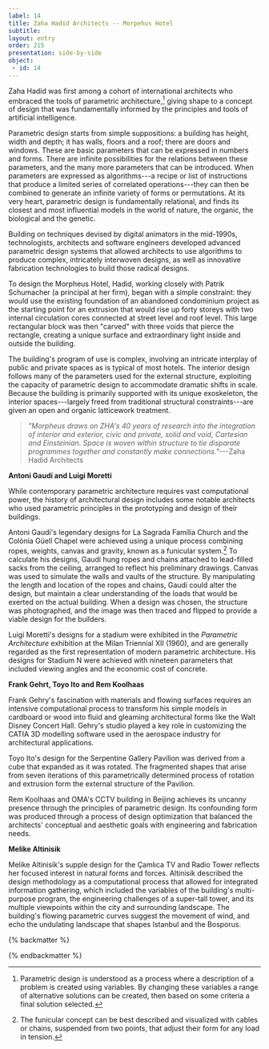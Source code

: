 ```yaml
---
label: 14
title: Zaha Hadid Architects -- Morpehus Hotel
subtitle:
layout: entry
order: 215
presentation: side-by-side
object:
 - id: 14 
---
```


Zaha Hadid was first among a cohort of international architects who embraced the tools of parametric architecture,[^1] giving shape to a concept of design that was fundamentally informed by the principles and tools of artificial intelligence.

Parametric design starts from simple suppositions: a building has height, width and depth; it has walls, floors and a roof; there are doors and windows. These are basic parameters that can be expressed in numbers and forms. There are infinite possibilities for the relations between these parameters, and the many more parameters that can be introduced. When parameters are expressed as algorithms---a recipe or list of instructions that produce a limited series of correlated operations---they can then be combined to generate an infinite variety of forms or permutations. At its very heart, parametric design is fundamentally relational, and finds its closest and most influential models in the world of nature, the organic, the biological and the genetic.

Building on techniques devised by digital animators in the mid-1990s, technologists, architects and software engineers developed advanced parametric design systems that allowed architects to use algorithms to produce complex, intricately interwoven designs, as well as innovative fabrication technologies to build those radical designs.

To design the Morpheus Hotel, Hadid, working closely with Patrik Schumacher (a principal at her firm), began with a simple constraint: they would use the existing foundation of an abandoned condominium project as the starting point for an extrusion that would rise up forty storeys with two internal circulation cores connected at street level and roof level. This large rectangular block was then "carved" with three voids that pierce the rectangle, creating a unique surface and extraordinary light inside and outside the building.

The building's program of use is complex, involving an intricate interplay of public and private spaces as is typical of most hotels. The interior design follows many of the parameters used for the external structure, exploiting the capacity of parametric design to accommodate dramatic shifts in scale. Because the building is primarily supported with its unique exoskeleton, the interior spaces---largely freed from traditional structural constraints---are given an open and organic latticework treatment.

> *"Morpheus draws on ZHA's 40 years of research into the integration of interior and exterior, civic and private, solid and void, Cartesian and Einsteinian. Space is woven within structure to tie disparate programmes together and constantly make connections."*---Zaha Hadid Architects

**Antoni Gaudí and Luigi Moretti**

While contemporary parametric architecture requires vast computational power, the history of architectural design includes some notable architects who used parametric principles in the prototyping and design of their buildings.

Antoni Gaudí's legendary designs for La Sagrada Família Church and the Colònia Güell Chapel were achieved using a unique process combining ropes, weights, canvas and gravity, known as a funicular system.[^2] To calculate his designs, Gaudí hung ropes and chains attached to lead-filled sacks from the ceiling, arranged to reflect his preliminary drawings. Canvas was used to simulate the walls and vaults of the structure. By manipulating the length and location of the ropes and chains, Gaudí could alter the design, but maintain a clear understanding of the loads that would be exerted on the actual building. When a design was chosen, the structure was photographed, and the image was then traced and flipped to provide a viable design for the builders.

Luigi Moretti's designs for a stadium were exhibited in the *Parametric Architecture* exhibition at the Milan Triennial XII (1960), and are generally regarded as the first representation of modern parametric architecture. His designs for Stadium N were achieved with nineteen parameters that included viewing angles and the economic cost of concrete.

**Frank Gehrt, Toyo Ito and Rem Koolhaas**

Frank Gehry's fascination with materials and flowing surfaces requires an intensive computational process to transform his simple models in cardboard or wood into fluid and gleaming architectural forms like the Walt Disney Concert Hall. Gehry's studio played a key role in customizing the CATIA 3D modelling software used in the aerospace industry for architectural applications.

Toyo Ito's design for the Serpentine Gallery Pavilion was derived from a cube that expanded as it was rotated. The fragmented shapes that arise from seven iterations of this parametrically determined process of rotation and extrusion form the external structure of the Pavilion.

Rem Koolhaas and OMA's CCTV building in Beijing achieves its uncanny presence through the principles of parametric design. Its confounding form was produced through a process of design optimization that balanced the architects' conceptual and aesthetic goals with engineering and fabrication needs.

**Melike Altinisik**

Melike Altinisik's supple design for the Çamlıca TV and Radio Tower reflects her focused interest in natural forms and forces. Altinisik described the design methodology as a computational process that allowed for integrated information gathering, which included the variables of the building's multi-purpose program, the engineering challenges of a super-tall tower, and its multiple viewpoints within the city and surrounding landscape. The building's flowing parametric curves suggest the movement of wind, and echo the undulating landscape that shapes Istanbul and the Bosporus.

{% backmatter %}

[^1]: Parametric design is understood as a process where a description of a problem is created using variables. By changing these variables a range of alternative solutions can be created, then based on some criteria a final solution selected.

[^2]: The funicular concept can be best described and visualized with cables or chains, suspended from two points, that adjust their form for any load in tension.

{% endbackmatter %}